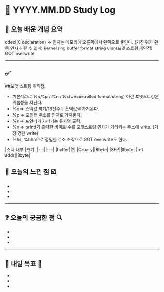 # 📅 YYYY.MM.DD Study Log

## 📌 오늘 배운 개념 요약

cdecl(C declaration) => 인자는 메모리에 오른쪽에서 왼쪽으로 쌓인다. (가장 위가 왼쪽 인자가 될 수 있게)
kernel ring buffer
format string vlun(포맷 스트링 취약점)
GOT overwrite

---

## ✅ 

##포맷 스트링 취약점.
- 기본적으로 %x,%p / %n / %s(Uncontrolled format string) 이런 포맷스트링은 위험성을 지닌다.
- %x => 스택값 찍기/16진수의 스택값을 가져온다.
- %p => 포인터 주소를 인자로 가져온다.
- %s => 포인터가 가리키는 문자열 출력.
- %n => printf가 출력한 바이트 수를 포맷스트링 인자가 가리키는 주소에 write. (가장 강한 write)
- %hn, %hhn으로 정밀한 주소 조작으로 GOT overwrite도 한다.

|스택 내부||크기|
|---||---|
|buffer||?|
|Canary||8byte|
|SFP||8byte|
|ret addr||8byte|

## 🧠 오늘의 느낀 점 ☑️

-
- 
- 

---

## ❓ 오늘의 궁금한 점 🔍

-
- 
- 

---

## 🔖 내일 목표 🎯

- 
- 
-

